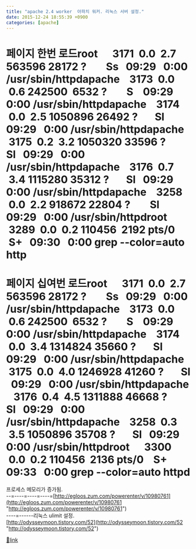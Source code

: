 ```yaml
---
title: "apache 2.4 worker  아파치 워커. 리눅스 서버 설정."
date: 2015-12-24 18:55:39 +0900
categories: [apache]
---
```


# 페이지 한번 로드root      3171  0.0  2.7 563596 28172 ?        Ss   09:29   0:00 /usr/sbin/httpdapache    3173  0.0  0.6 242500  6532 ?        S    09:29   0:00 /usr/sbin/httpdapache    3174  0.0  2.5 1050896 26492 ?       Sl   09:29   0:00 /usr/sbin/httpdapache    3175  0.2  3.2 1050320 33596 ?       Sl   09:29   0:00 /usr/sbin/httpdapache    3176  0.7  3.4 1115280 35312 ?       Sl   09:29   0:00 /usr/sbin/httpdapache    3258  0.0  2.2 918672 22804 ?        Sl   09:29   0:00 /usr/sbin/httpdroot      3289  0.0  0.2 110456  2192 pts/0    S+   09:30   0:00 grep --color=auto http  &#xD;
# 페이지 십여번 로드root      3171  0.0  2.7 563596 28172 ?        Ss   09:29   0:00 /usr/sbin/httpdapache    3173  0.0  0.6 242500  6532 ?        S    09:29   0:00 /usr/sbin/httpdapache    3174  0.0  3.4 1314824 35660 ?       Sl   09:29   0:00 /usr/sbin/httpdapache    3175  0.0  4.0 1246928 41260 ?       Sl   09:29   0:00 /usr/sbin/httpdapache    3176  0.4  4.5 1311888 46668 ?       Sl   09:29   0:00 /usr/sbin/httpdapache    3258  0.3  3.5 1050896 35708 ?       Sl   09:29   0:00 /usr/sbin/httpdroot      3300  0.0  0.2 110456  2136 pts/0    S+   09:33   0:00 grep --color=auto httpd  
프로세스 메모리가 증가됨.  
--=----=----=----=[http://egloos.zum.com/powerenter/v/10980761](http://egloos.zum.com/powerenter/v/10980761 "http://egloos.zum.com/powerenter/v/10980761")  
----=------리눅스 ulimit 설정.  
[http://odysseymoon.tistory.com/52](http://odysseymoon.tistory.com/52 "http://odysseymoon.tistory.com/52")  
  



[🔗link](http://www.mins01.com/mh/tech/read/977)